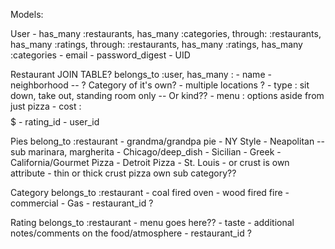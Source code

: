 Models:

  User - has_many :restaurants, has_many :categories, through: :restaurants, has_many :ratings, through: :restaurants, has_many :ratings, has_many :categories
    - email
    - password_digest
    - UID

  Restaurant JOIN TABLE? belongs_to :user, has_many :
    - name
    - neighborhood -- ? Category of it's own?
    - multiple locations ?
    - type : sit down, take out, standing room only -- Or kind??
    - menu : options aside from just pizza
    - cost : $$$$$
    - rating_id
    - user_id

  Pies belong_to :restaurant
    - grandma/grandpa pie
    - NY Style
    - Neapolitan -- sub marinara, margherita
    - Chicago/deep_dish
    - Sicilian
    - Greek
    - California/Gourmet Pizza
    - Detroit Pizza
    - St. Louis
    - or crust is own attribute - thin or thick crust pizza own sub category??

  Category belongs_to :restaurant
    <!-- - brick fire -->
    - coal fired oven
    - wood fired fire
    - commercial - Gas
    - restaurant_id ?

  Rating belongs_to :restaurant
    - menu goes here??
    - taste
    - additional notes/comments on the food/atmosphere
    - restaurant_id ?

  <!-- Menu a category of it's own? -- NOPE
    - full menu
    - only pizza -->
